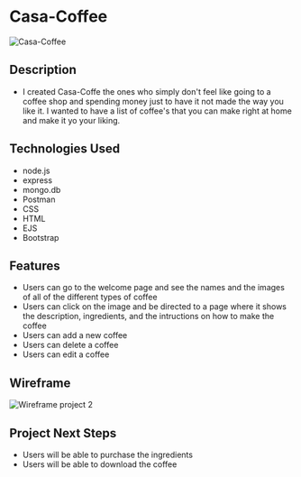 # Casa-Coffee
![Casa-Coffee](https://user-images.githubusercontent.com/110944297/190485837-b0925c66-c763-44b2-883d-cab3c3cf16c4.jpg)

## Description 
- I created Casa-Coffe the ones who simply don't feel like going to a coffee shop and spending money just to have it not made the way you like it. I wanted to have a list of coffee's that you can make right at home and make it yo your liking.

## Technologies Used 
- node.js
- express
- mongo.db
- Postman
- CSS
- HTML
- EJS
- Bootstrap

## Features 
- Users can go to the welcome page and see the names and the images of all of the different types of coffee
- Users can click on the image and be directed to a page where it shows the description, ingredients, and the intructions on how to make the coffee
- Users can add a new coffee 
- Users can delete a coffee
- Users can edit a coffee

## Wireframe
![Wireframe project 2](https://user-images.githubusercontent.com/110944297/190489013-77463d87-2c8c-4e75-90d8-9107fbe8b977.jpg)

## Project Next Steps
- Users will be able to purchase the ingredients
- Users will be able to download the coffee
